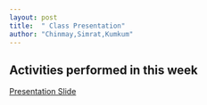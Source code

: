 ```yaml
---
layout: post
title:  " Class Presentation"
author: "Chinmay,Simrat,Kumkum"
---
```


## Activities performed in this week
[Presentation Slide](https://tinyurl.com/slide567)
          


